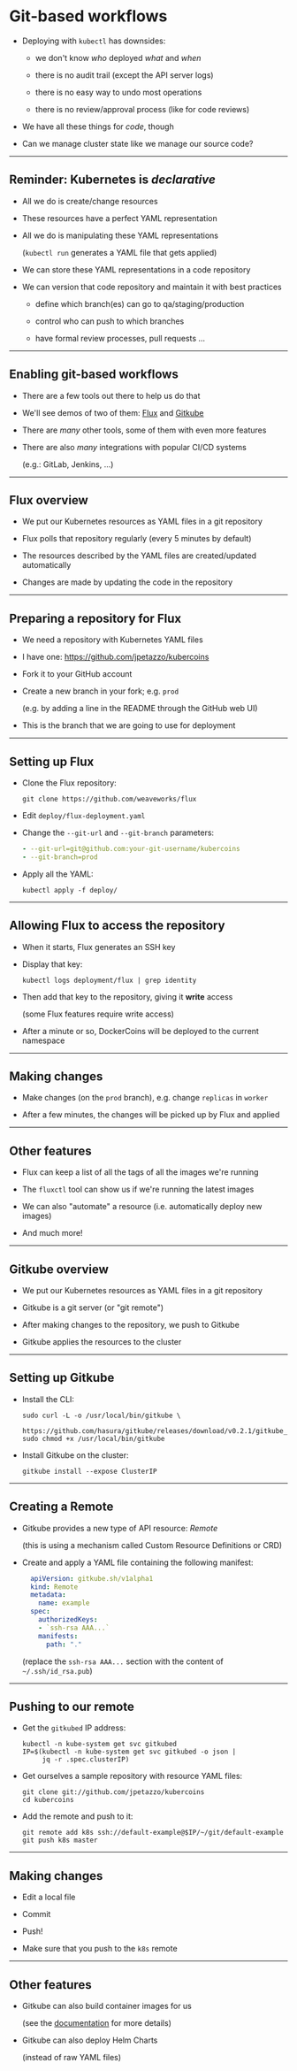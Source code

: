 # Git-based workflows

- Deploying with `kubectl` has downsides:

  - we don't know *who* deployed *what* and *when*

  - there is no audit trail (except the API server logs)

  - there is no easy way to undo most operations

  - there is no review/approval process (like for code reviews)

- We have all these things for *code*, though

- Can we manage cluster state like we manage our source code?

---

## Reminder: Kubernetes is *declarative*

- All we do is create/change resources

- These resources have a perfect YAML representation

- All we do is manipulating these YAML representations

  (`kubectl run` generates a YAML file that gets applied)

- We can store these YAML representations in a code repository

- We can version that code repository and maintain it with best practices

  - define which branch(es) can go to qa/staging/production

  - control who can push to which branches

  - have formal review processes, pull requests ...

---

## Enabling git-based workflows

- There are a few tools out there to help us do that

- We'll see demos of two of them: [Flux] and [Gitkube]

- There are *many* other tools, some of them with even more features

- There are also *many* integrations with popular CI/CD systems

  (e.g.: GitLab, Jenkins, ...)

[Flux]: https://www.weave.works/oss/flux/
[Gitkube]: https://gitkube.sh/

---

## Flux overview

- We put our Kubernetes resources as YAML files in a git repository

- Flux polls that repository regularly (every 5 minutes by default)

- The resources described by the YAML files are created/updated automatically

- Changes are made by updating the code in the repository

---

## Preparing a repository for Flux

- We need a repository with Kubernetes YAML files

- I have one: https://github.com/jpetazzo/kubercoins

- Fork it to your GitHub account

- Create a new branch in your fork; e.g. `prod`

  (e.g. by adding a line in the README through the GitHub web UI)

- This is the branch that we are going to use for deployment

---

## Setting up Flux

- Clone the Flux repository:
  ```
  git clone https://github.com/weaveworks/flux
  ```

- Edit `deploy/flux-deployment.yaml`

- Change the `--git-url` and `--git-branch` parameters:
  ```yaml
  - --git-url=git@github.com:your-git-username/kubercoins
  - --git-branch=prod
  ```

- Apply all the YAML:
  ```
  kubectl apply -f deploy/
  ```

---

## Allowing Flux to access the repository

- When it starts, Flux generates an SSH key

- Display that key:
  ```
  kubectl logs deployment/flux | grep identity
  ```

- Then add that key to the repository, giving it **write** access

  (some Flux features require write access)

- After a minute or so, DockerCoins will be deployed to the current namespace

---

## Making changes

- Make changes (on the `prod` branch), e.g. change `replicas` in `worker`

- After a few minutes, the changes will be picked up by Flux and applied

---

## Other features

- Flux can keep a list of all the tags of all the images we're running

- The `fluxctl` tool can show us if we're running the latest images

- We can also "automate" a resource (i.e. automatically deploy new images)

- And much more!

---

## Gitkube overview

- We put our Kubernetes resources as YAML files in a git repository

- Gitkube is a git server (or "git remote")

- After making changes to the repository, we push to Gitkube

- Gitkube applies the resources to the cluster

---

## Setting up Gitkube

- Install the CLI:
  ```
  sudo curl -L -o /usr/local/bin/gitkube \
       https://github.com/hasura/gitkube/releases/download/v0.2.1/gitkube_linux_amd64
  sudo chmod +x /usr/local/bin/gitkube
  ```

- Install Gitkube on the cluster:
  ```
  gitkube install --expose ClusterIP
  ```

---

## Creating a Remote

- Gitkube provides a new type of API resource: *Remote*

  (this is using a mechanism called Custom Resource Definitions or CRD)

- Create and apply a YAML file containing the following manifest:
  ```yaml
	apiVersion: gitkube.sh/v1alpha1
	kind: Remote
	metadata:
	  name: example
	spec:
	  authorizedKeys:
	  - `ssh-rsa AAA...`
	  manifests:
	    path: "."
  ```

  (replace the `ssh-rsa AAA...` section with the content of `~/.ssh/id_rsa.pub`)

---

## Pushing to our remote

- Get the `gitkubed` IP address:
  ```
  kubectl -n kube-system get svc gitkubed
  IP=$(kubectl -n kube-system get svc gitkubed -o json | 
  	   jq -r .spec.clusterIP)
  ```

- Get ourselves a sample repository with resource YAML files:
  ```
  git clone git://github.com/jpetazzo/kubercoins
  cd kubercoins
  ```

- Add the remote and push to it:
  ```
  git remote add k8s ssh://default-example@$IP/~/git/default-example
  git push k8s master
  ```

---

## Making changes

- Edit a local file

- Commit

- Push!

- Make sure that you push to the `k8s` remote

---

## Other features

- Gitkube can also build container images for us

  (see the [documentation](https://github.com/hasura/gitkube/blob/master/docs/remote.md) for more details)

- Gitkube can also deploy Helm Charts

  (instead of raw YAML files)
